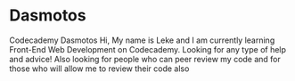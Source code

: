 # Dasmotos
Codecademy
Dasmotos
Hi, My name is Leke and I am currently learning Front-End Web Development on Codecademy. 
Looking for any type of help and advice! 
Also looking for people who can peer review my code and for those who will allow me to review their code also
